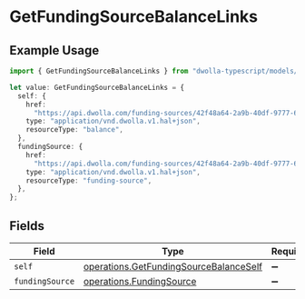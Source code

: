 # GetFundingSourceBalanceLinks

## Example Usage

```typescript
import { GetFundingSourceBalanceLinks } from "dwolla-typescript/models/operations";

let value: GetFundingSourceBalanceLinks = {
  self: {
    href:
      "https://api.dwolla.com/funding-sources/42f48a64-2a9b-40df-9777-603ed2fe2764/balance",
    type: "application/vnd.dwolla.v1.hal+json",
    resourceType: "balance",
  },
  fundingSource: {
    href:
      "https://api.dwolla.com/funding-sources/42f48a64-2a9b-40df-9777-603ed2fe2764",
    type: "application/vnd.dwolla.v1.hal+json",
    resourceType: "funding-source",
  },
};
```

## Fields

| Field                                                                                            | Type                                                                                             | Required                                                                                         | Description                                                                                      |
| ------------------------------------------------------------------------------------------------ | ------------------------------------------------------------------------------------------------ | ------------------------------------------------------------------------------------------------ | ------------------------------------------------------------------------------------------------ |
| `self`                                                                                           | [operations.GetFundingSourceBalanceSelf](../../models/operations/getfundingsourcebalanceself.md) | :heavy_minus_sign:                                                                               | N/A                                                                                              |
| `fundingSource`                                                                                  | [operations.FundingSource](../../models/operations/fundingsource.md)                             | :heavy_minus_sign:                                                                               | N/A                                                                                              |